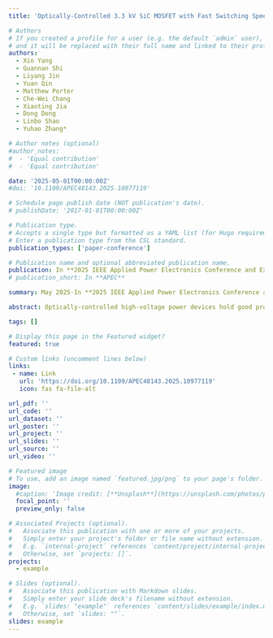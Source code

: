 ```yaml
---
title: 'Optically-Controlled 3.3 kV SiC MOSFET with Fast Switching Speed and Low Optical Power'

# Authors
# If you created a profile for a user (e.g. the default `admin` user), write the username (folder name) here
# and it will be replaced with their full name and linked to their profile.
authors:
  - Xin Yang
  - Guannan Shi
  - Liyang Jin
  - Yuan Qin
  - Matthew Porter
  - Che-Wei Chang
  - Xiaoting Jia
  - Dong Dong
  - Linbo Shao
  - Yuhao Zhang*

# Author notes (optional)
#author_notes:
#  - 'Equal contribution'
#  - 'Equal contribution'

date: '2025-05-01T00:00:00Z'
#doi: '10.1109/APEC48143.2025.10977119'

# Schedule page publish date (NOT publication's date).
# publishDate: '2017-01-01T00:00:00Z'

# Publication type.
# Accepts a single type but formatted as a YAML list (for Hugo requirements).
# Enter a publication type from the CSL standard.
publication_types: ['paper-conference']

# Publication name and optional abbreviated publication name.
publication: In **2025 IEEE Applied Power Electronics Conference and Exposition (APEC)**
# publication_short: In **APEC**

summary: May 2025·In **2025 IEEE Applied Power Electronics Conference and Exposition (APEC)**

abstract: Optically-controlled high-voltage power devices hold good promise for grid and renewable energy applications by providing superior electromagnetic interference (EMI) immunity and reduced switching delay. This paper proposed a novel optically-controlled gate driver architecture that applies complementary optical signals to two photodiodes (PDs) arranged in a totem-pole configuration. This configuration enables fast switching of power semiconductor devices using minimal optical power, as only low-power driver signals are optically modulated and device main current is not photogenerated. To validate this approach, we employ two InGaAs PDs to drive a 3.3 kV SiC MOSFET, the highest-voltage industrial unipolar device currently available. When each PD is illuminated by 21.7 mW optical power, the SiC MOSFET achieves hard-switching at 1500V/3A, with rise and fall times of 152 ns and 214 ns, respectively. These results set new records for switching voltage, speed, and power capacity-to-optical power ratio in optically-controlled unipolar power switches. This general optical driver design is also applicable to the future development of integrated optics for power electronics in diverse (ultra-) wide-bandgap semiconductors.

tags: []

# Display this page in the Featured widget?
featured: true

# Custom links (uncomment lines below)
links:
 - name: Link
   url: 'https://doi.org/10.1109/APEC48143.2025.10977119'
   icon: fas fa-file-alt

url_pdf: ''
url_code: ''
url_dataset: ''
url_poster: ''
url_project: ''
url_slides: ''
url_source: ''
url_video: ''

# Featured image
# To use, add an image named `featured.jpg/png` to your page's folder.
image:
  #caption: 'Image credit: [**Unsplash**](https://unsplash.com/photos/pLCdAaMFLTE)'
  focal_point: ''
  preview_only: false

# Associated Projects (optional).
#   Associate this publication with one or more of your projects.
#   Simply enter your project's folder or file name without extension.
#   E.g. `internal-project` references `content/project/internal-project/index.md`.
#   Otherwise, set `projects: []`.
projects:
  - example

# Slides (optional).
#   Associate this publication with Markdown slides.
#   Simply enter your slide deck's filename without extension.
#   E.g. `slides: "example"` references `content/slides/example/index.md`.
#   Otherwise, set `slides: ""`.
slides: example
---
```



